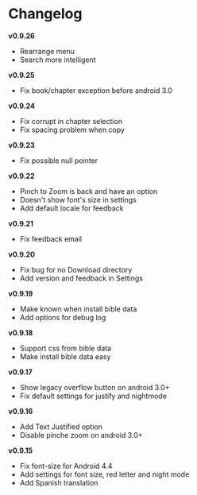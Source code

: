 Changelog
=========

**v0.9.26**

- Rearrange menu
- Search more intelligent

**v0.9.25**

- Fix book/chapter exception before android 3.0

**v0.9.24**

- Fix corrupt in chapter selection
- Fix spacing problem when copy

**v0.9.23**

- Fix possible null pointer

**v0.9.22**

- Pinch to Zoom is back and have an option
- Doesn't show font's size in settings
- Add default locale for feedback

**v0.9.21**
- Fix feedback email

**v0.9.20**

- Fix bug for no Download directory
- Add version and feedback in Settings

**v0.9.19**

- Make known when install bible data
- Add options for debug log

**v0.9.18**

- Support css from bible data
- Make install bible data easy

**v0.9.17**

- Show legacy overflow button on android 3.0+
- Fix default settings for justify and nightmode

**v0.9.16**

- Add Text Justified option
- Disable pinche zoom on android 3.0+

**v0.9.15**

- Fix font-size for Android 4.4
- Add settings for font size, red letter and night mode
- Add Spanish translation

